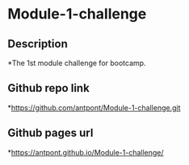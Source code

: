 # Module-1-challenge

## Description 
*The 1st module challenge for bootcamp.

## Github repo link
*https://github.com/antpont/Module-1-challenge.git

## Github pages url
*https://antpont.github.io/Module-1-challenge/


